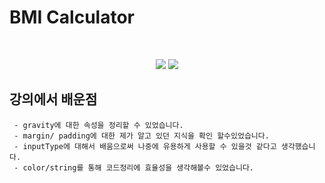 # BMI Calculator

<br />
<p align="center">
  <img src="https://user-images.githubusercontent.com/89181586/169644808-cf5345a3-267a-4ae0-8db1-04ff57c9be6b.png">
  <img  src="https://user-images.githubusercontent.com/89181586/169644869-0d98bb5e-4907-4865-ad05-4e0dc6727009.png">
</p>

## 강의에서 배운점
```
 - gravity에 대한 속성을 정리할 수 있었습니다.
 - margin/ padding에 대한 제가 알고 있던 지식을 확인 할수있었습니다.
 - inputType에 대해서 배움으로써 나중에 유용하게 사용할 수 있을것 같다고 생각했습니다.
 - color/string를 통해 코드정리에 효율성을 생각해볼수 있었습니다.
```
